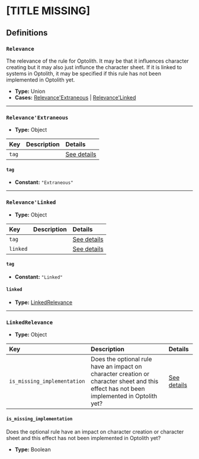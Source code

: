 # [TITLE MISSING]

## Definitions

### <a name="Relevance"></a> `Relevance`

The relevance of the rule for Optolith. It may be that it influences
character creating but it may also just influnce the character sheet. If it
is linked to systems in Optolith, it may be specified if this rule has not
been implemented in Optolith yet.

- **Type:** Union
- **Cases:** <a href="#Relevance'Extraneous">Relevance'Extraneous</a> | <a href="#Relevance'Linked">Relevance'Linked</a>

---

### <a name="Relevance'Extraneous"></a> `Relevance'Extraneous`

- **Type:** Object

Key | Description | Details
:-- | :-- | :--
`tag` |  | <a href="#Relevance'Extraneous/tag">See details</a>

#### <a name="Relevance'Extraneous/tag"></a> `tag`

- **Constant:** `"Extraneous"`

---

### <a name="Relevance'Linked"></a> `Relevance'Linked`

- **Type:** Object

Key | Description | Details
:-- | :-- | :--
`tag` |  | <a href="#Relevance'Linked/tag">See details</a>
`linked` |  | <a href="#Relevance'Linked/linked">See details</a>

#### <a name="Relevance'Linked/tag"></a> `tag`

- **Constant:** `"Linked"`

#### <a name="Relevance'Linked/linked"></a> `linked`

- **Type:** <a href="#LinkedRelevance">LinkedRelevance</a>

---

### <a name="LinkedRelevance"></a> `LinkedRelevance`

- **Type:** Object

Key | Description | Details
:-- | :-- | :--
`is_missing_implementation` | Does the optional rule have an impact on character creation or character sheet and this effect has not been implemented in Optolith yet? | <a href="#LinkedRelevance/is_missing_implementation">See details</a>

#### <a name="LinkedRelevance/is_missing_implementation"></a> `is_missing_implementation`

Does the optional rule have an impact on character creation or character
sheet and this effect has not been implemented in Optolith yet?

- **Type:** Boolean
